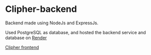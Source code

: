 # Clipher-backend

Backend made using NodeJs and ExpressJs.

Used PostgreSQL as database, and hosted the backend service and database on [Render](https://render.com/)

[Clipher frontend](https://github.com/SujalHansda/Clipher-frontend)
